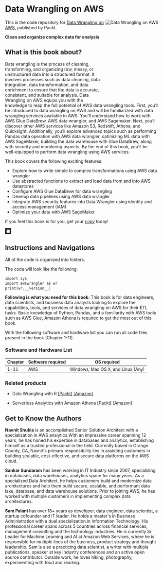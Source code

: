 # Data Wrangling on AWS

<a href="https://www.packtpub.com/product/data-wrangling-on-aws/9781801810906"><img src="https://content.packt.com/B17801/cover_image_small.jpg" alt="Data Wrangling on AWS" height="256px" align="right"></a>

This is the code repository for [Data Wrangling on AWS](https://www.packtpub.com/product/data-wrangling-on-aws/9781801810906), published by Packt.

**Clean and organize complex data for analysis**

## What is this book about?
Data wrangling is the process of cleaning, transforming, and organizing raw, messy, or unstructured data into a structured format. It involves processes such as data cleaning, data integration, data transformation, and data enrichment to ensure that the data is accurate, consistent, and suitable for analysis. Data Wrangling on AWS equips you with the knowledge to reap the full potential of AWS data wrangling tools.
First, you’ll be introduced to data wrangling on AWS and will be familiarized with data wrangling services available in AWS. You’ll understand how to work with AWS Glue DataBrew, AWS data wrangler, and AWS Sagemaker. Next, you’ll discover other AWS services like Amazon S3, Redshift, Athena, and Quicksight. Additionally, you’ll explore advanced topics such as performing Pandas data operation with AWS data wrangler, optimizing ML data with AWS SageMaker, building the data warehouse with Glue DataBrew, along with security and monitoring aspects.
By the end of this book, you’ll be well-equipped to perform data wrangling using AWS services.

This book covers the following exciting features: 
* Explore how to write simple to complex transformations using AWS data wrangler
* Use abstracted functions to extract and load data from and into AWS datastores
* Configure AWS Glue DataBrew for data wrangling
* Develop data pipelines using AWS data wrangler
* Integrate AWS security features into Data Wrangler using identity and access management (IAM)
* Optimize your data with AWS SageMaker

If you feel this book is for you, get your [copy](https://www.amazon.com/dp/1801810907) today!

<a href="https://www.packtpub.com/?utm_source=github&utm_medium=banner&utm_campaign=GitHubBanner"><img src="https://raw.githubusercontent.com/PacktPublishing/GitHub/master/GitHub.png" alt="https://www.packtpub.com/" border="5" /></a>

## Instructions and Navigations
All of the code is organized into folders.

The code will look like the following:
```
import sys
import awswrangler as wr
print(wr.__version__)
```

**Following is what you need for this book:**
This book is for data engineers, data scientists, and business data analysts looking to explore the capabilities, tools, and services of data wrangling on AWS for their ETL tasks. Basic knowledge of Python, Pandas, and a familiarity with AWS tools such as AWS Glue, Amazon Athena is required to get the most out of this book.	

With the following software and hardware list you can run all code files present in the book (Chapter 1-11).

### Software and Hardware List

| Chapter  | Software required                                                                    | OS required                        |
| -------- | -------------------------------------------------------------------------------------| -----------------------------------|
|  	1-11	   | AWS   							                                            			  | Windows, Mac OS X, and Linux (Any) |

### Related products <Other books you may enjoy>
* Data Wrangling with R [[Packt]](https://www.packtpub.com/product/data-wrangling-with-r/9781803235400) [[Amazon]](https://www.amazon.in/Data-Wrangling-transform-visualize-tidyverse/dp/1803235403)

* Serverless Analytics with Amazon Athena [[Packt]](https://www.packtpub.com/product/serverless-analytics-with-amazon-athena/9781800562349) [[Amazon]](https://www.amazon.in/Serverless-Analytics-Amazon-Athena-semi-structured/dp/1800562349)

## Get to Know the Authors
**Navnit Shukla**  is an accomplished Senior Solution Architect with a specialization in AWS analytics.With an impressive career spanning 12 years, he has honed his expertise in databases and analytics, establishing himself as a trusted professional in the field. Currently based in Orange County, CA, Navnit's primary responsibility lies in assisting customers in building scalable, cost-effective, and secure data platforms on the AWS cloud.

**Sankar Sundaram**  has been working in IT Industry since 2007, specializing in databases, data warehouses, analytics space for many years. As a specialized Data Architect, he helps customers build and modernize data architectures and help them build secure, scalable, and performant data lake, database, and data warehouse solutions. Prior to joining AWS, he has worked with multiple customers in implementing complex data architectures.

**Sam Palani** has over 18+ years as developer, data engineer, data scientist, a startup cofounder and IT leader. He holds a master's in Business Administration with a dual specialization in Information Technology. His professional career spans across 5 countries across financial services, management consulting and the technology industries. He is currently Sr Leader for Machine Learning and AI at Amazon Web Services, where he is responsible for multiple lines of the business, product strategy and thought leadership. Sam is also a practicing data scientist, a writer with multiple publications, speaker at key industry conferences and an active open source contributor. Outside work, he loves hiking, photography, experimenting with food and reading.


